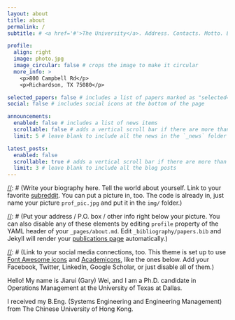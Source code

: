 ```yaml
---
layout: about
title: about
permalink: /
subtitle: # <a href='#'>The University</a>. Address. Contacts. Motto. Etc.

profile:
  align: right
  image: photo.jpg
  image_circular: false # crops the image to make it circular
  more_info: >
    <p>800 Campbell Rd</p>
    <p>Richardson, TX 75080</p>

selected_papers: false # includes a list of papers marked as "selected={true}"
social: false # includes social icons at the bottom of the page

announcements:
  enabled: false # includes a list of news items
  scrollable: false # adds a vertical scroll bar if there are more than 3 news items
  limit: 5 # leave blank to include all the news in the `_news` folder

latest_posts:
  enabled: false
  scrollable: true # adds a vertical scroll bar if there are more than 3 new posts items
  limit: 3 # leave blank to include all the blog posts
---
```


[//]: # (Write your biography here. Tell the world about yourself. Link to your favorite [subreddit](http://reddit.com). You can put a picture in, too. The code is already in, just name your picture `prof_pic.jpg` and put it in the `img/` folder.)

[//]: # (Put your address / P.O. box / other info right below your picture. You can also disable any of these elements by editing `profile` property of the YAML header of your `_pages/about.md`. Edit `_bibliography/papers.bib` and Jekyll will render your [publications page](/al-folio/publications/) automatically.)

[//]: # (Link to your social media connections, too. This theme is set up to use [Font Awesome icons](https://fontawesome.com/) and [Academicons](https://jpswalsh.github.io/academicons/), like the ones below. Add your Facebook, Twitter, LinkedIn, Google Scholar, or just disable all of them.)

Hello! My name is Jiarui (Gary) Wei, and I am a Ph.D. candidate in Operations Management at the University of Texas at Dallas. 

[//]: # (I will be on the 2025–2026 academic job market. My research leverages Generative AI and game-theoretic models to enhance managerial decision-making. I pursue two main research streams. The first focuses on probabilistic goods. In this stream, my job market paper examines consumer dynamic responses to the limited-time product sequences, while my Marketing Science paper investigates optimal pricing and probability allocations.)

[//]: # (The second stream focuses on behavioral industrial organization, particularly in service marketing. One working paper designs dynamic contracts for service providers when consumers are influenced by availability bias. Another paper optimizes the rollover policy for unused subcription quota when forgetful customers are served.)

I received my B.Eng. (Systems Engineering and Engineering Management) from The Chinese University of Hong Kong.


